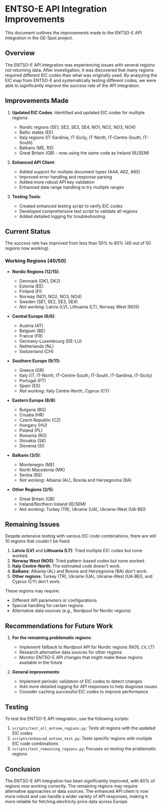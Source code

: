 # ENTSO-E API Integration Improvements

This document outlines the improvements made to the ENTSO-E API integration in the GE-Spot project.

## Overview

The ENTSO-E API integration was experiencing issues with several regions not returning data. After investigation, it was discovered that many regions required different EIC codes than what was originally used. By analyzing the EIC map from ENTSO-E and systematically testing different codes, we were able to significantly improve the success rate of the API integration.

## Improvements Made

1. **Updated EIC Codes**: Identified and updated EIC codes for multiple regions:
   - Nordic regions (SE1, SE2, SE3, SE4, NO1, NO2, NO3, NO4)
   - Baltic states (EE)
   - Italy regions (IT-Sardinia, IT-Sicily, IT-North, IT-Centre-South, IT-South)
   - Balkans (ME, RS)
   - Great Britain (GB) - now using the same code as Ireland (IE/SEM)

2. **Enhanced API Client**:
   - Added support for multiple document types (A44, A62, A65)
   - Improved error handling and response parsing
   - Added more robust API key validation
   - Enhanced date range handling to try multiple ranges

3. **Testing Tools**:
   - Created enhanced testing script to verify EIC codes
   - Developed comprehensive test script to validate all regions
   - Added detailed logging for troubleshooting

## Current Status

The success rate has improved from less than 50% to 80% (40 out of 50 regions now working).

### Working Regions (40/50)

- **Nordic Regions (12/15)**:
  - Denmark (DK1, DK2)
  - Estonia (EE)
  - Finland (FI)
  - Norway (NO1, NO2, NO3, NO4)
  - Sweden (SE1, SE2, SE3, SE4)
  - *Not working*: Latvia (LV), Lithuania (LT), Norway West (NO5)

- **Central Europe (6/6)**:
  - Austria (AT)
  - Belgium (BE)
  - France (FR)
  - Germany-Luxembourg (DE-LU)
  - Netherlands (NL)
  - Switzerland (CH)

- **Southern Europe (9/11)**:
  - Greece (GR)
  - Italy (IT, IT-North, IT-Centre-South, IT-South, IT-Sardinia, IT-Sicily)
  - Portugal (PT)
  - Spain (ES)
  - *Not working*: Italy Centre-North, Cyprus (CY)

- **Eastern Europe (8/8)**:
  - Bulgaria (BG)
  - Croatia (HR)
  - Czech Republic (CZ)
  - Hungary (HU)
  - Poland (PL)
  - Romania (RO)
  - Slovakia (SK)
  - Slovenia (SI)

- **Balkans (3/5)**:
  - Montenegro (ME)
  - North Macedonia (MK)
  - Serbia (RS)
  - *Not working*: Albania (AL), Bosnia and Herzegovina (BA)

- **Other Regions (2/5)**:
  - Great Britain (GB)
  - Ireland/Northern Ireland (IE/SEM)
  - *Not working*: Turkey (TR), Ukraine (UA), Ukraine-West (UA-BEI)

## Remaining Issues

Despite extensive testing with various EIC code combinations, there are still 10 regions that couldn't be fixed:

1. **Latvia (LV)** and **Lithuania (LT)**: Tried multiple EIC codes but none worked.
2. **Norway West (NO5)**: Tried pattern-based codes but none worked.
3. **Italy Centre-North**: The estimated code doesn't work.
4. **Balkans**: Albania (AL) and Bosnia and Herzegovina (BA) don't work.
5. **Other regions**: Turkey (TR), Ukraine (UA), Ukraine-West (UA-BEI), and Cyprus (CY) don't work.

These regions may require:
- Different API parameters or configurations
- Special handling for certain regions
- Alternative data sources (e.g., Nordpool for Nordic regions)

## Recommendations for Future Work

1. **For the remaining problematic regions**:
   - Implement fallback to Nordpool API for Nordic regions (NO5, LV, LT)
   - Research alternative data sources for other regions
   - Monitor ENTSO-E API changes that might make these regions available in the future

2. **General improvements**:
   - Implement periodic validation of EIC codes to detect changes
   - Add more detailed logging for API responses to help diagnose issues
   - Consider caching successful EIC codes to improve performance

## Testing

To test the ENTSO-E API integration, use the following scripts:

1. `scripts/test_all_entsoe_regions.py`: Tests all regions with the updated EIC codes
2. `scripts/enhanced_entsoe_test.py`: Tests specific regions with multiple EIC code combinations
3. `scripts/test_remaining_regions.py`: Focuses on testing the problematic regions

## Conclusion

The ENTSO-E API integration has been significantly improved, with 80% of regions now working correctly. The remaining regions may require alternative approaches or data sources. The enhanced API client is now more robust and can handle a wider variety of API responses, making it more reliable for fetching electricity price data across Europe.

